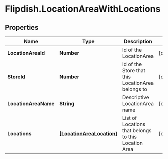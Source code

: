 # Flipdish.LocationAreaWithLocations

## Properties
Name | Type | Description | Notes
------------ | ------------- | ------------- | -------------
**LocationAreaId** | **Number** | Id of the LocationArea | [optional] 
**StoreId** | **Number** | Id of the Store that this LocationArea belongs to | [optional] 
**LocationAreaName** | **String** | Descriptive LocationArea name | [optional] 
**Locations** | [**[LocationAreaLocation]**](LocationAreaLocation.md) | List of Locations that belongs to this Location Area | [optional] 


